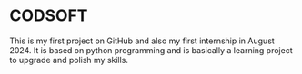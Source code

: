 # CODSOFT
This is my first project on GitHub and also my first internship in August 2024.
It is based on python programming and is basically a learning project to upgrade and polish my skills.
